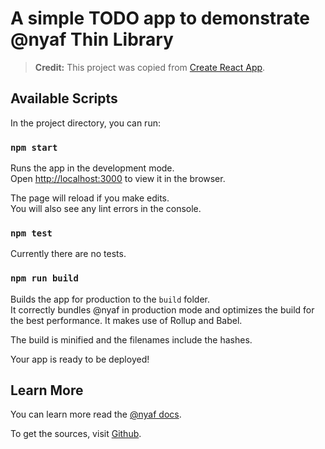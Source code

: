 # A simple TODO app to demonstrate @nyaf Thin Library

> **Credit:** This project was copied from [Create React App](https://github.com/facebook/create-react-app).

## Available Scripts

In the project directory, you can run:

### `npm start`

Runs the app in the development mode.<br>
Open [http://localhost:3000](http://localhost:3000) to view it in the browser.

The page will reload if you make edits.<br>
You will also see any lint errors in the console.

### `npm test`

Currently there are no tests.

### `npm run build`

Builds the app for production to the `build` folder.<br>
It correctly bundles @nyaf in production mode and optimizes the build for the best performance. It makes use of Rollup and Babel.

The build is minified and the filenames include the hashes.<br>

Your app is ready to be deployed!

## Learn More

You can learn more read the [@nyaf docs](https://nyaf.readthedocs.io).

To get the sources, visit [Github](https://github-com/joergkrause/nyaf).


